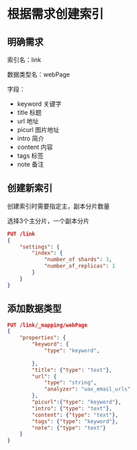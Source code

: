 # 根据需求创建索引

## 明确需求

索引名：link

数据类型名：webPage

字段：

- keyword 关键字
- title 标题
- url 地址
- picurl 图片地址
- intro 简介
- content 内容
- tags 标签
- note 备注

## 创建新索引

创建索引时需要指定主，副本分片数量

选择3个主分片，一个副本分片

```json
PUT /link
{
    "settings": {
        "index": {
            "number_of shards": 3,
            "number_of_replicas": 1
        }
    }
}
```

## 添加数据类型

```json
PUT /link/_mapping/webPage 
{
    "properties": {
        "keyword": {
            "type": "keyword",
            
        },
        "title": {"type": "text"},
        "url": {
            "type": "string",
            "analyzer": "uax_email_urls"
        },
        "picurl":{"type": "keyword"},
        "intro": {"type": "text"},
        "content": {"type": "text"},
        "tags": {"type": "keyword"},
        "note": {"type": "text"}
    }
}


```


